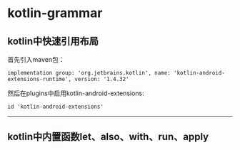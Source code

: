 # kotlin-grammar

## kotlin中快速引用布局
  首先引入maven包：
  ```
  implementation group: 'org.jetbrains.kotlin', name: 'kotlin-android-extensions-runtime', version: '1.4.32'
  ```
  然后在plugins中启用kotlin-android-extensions:
  ```
  id 'kotlin-android-extensions'
  ```
  ***
  
## kotlin中内置函数let、also、with、run、apply
